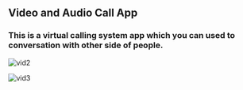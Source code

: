 ## Video and Audio Call App
### This is a virtual calling system app which you can used to conversation with other side of people.

![vid2](https://github.com/shahriar00/Video-and-Audio-Call-App/assets/70763173/17219d6e-aab9-48c0-b9c3-565982cc98bc)

![vid3](https://github.com/shahriar00/Video-and-Audio-Call-App/assets/70763173/6cf6c6d1-99ea-4e3f-9795-0c8792a1753c)
